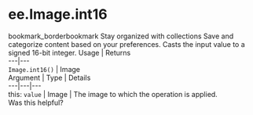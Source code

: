  
#  ee.Image.int16
bookmark_borderbookmark Stay organized with collections  Save and categorize content based on your preferences.
Casts the input value to a signed 16-bit integer.
Usage | Returns  
---|---  
`Image.int16()` | Image  
Argument | Type | Details  
---|---|---  
this: `value` | Image | The image to which the operation is applied.  
Was this helpful?
